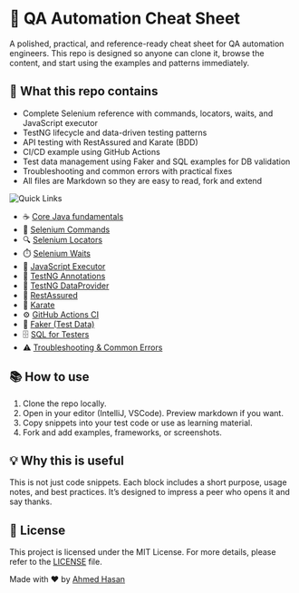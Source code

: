 # 🚀 QA Automation Cheat Sheet 

A polished, practical, and reference-ready cheat sheet for QA automation engineers.
This repo is designed so anyone can clone it, browse the content, and start using
the examples and patterns immediately.

## :dart: What this repo contains ##
- Complete Selenium reference with commands, locators, waits, and JavaScript executor
- TestNG lifecycle and data-driven testing patterns
- API testing with RestAssured and Karate (BDD)
- CI/CD example using GitHub Actions
- Test data management using Faker and SQL examples for DB validation
- Troubleshooting and common errors with practical fixes
- All files are Markdown so they are easy to read, fork and extend


 ![Quick Links](https://img.shields.io/badge/Quick-Links-lightgrey)  
- ☕ [Core Java fundamentals](core-java/core-java.md)
- 🔗 [Selenium Commands](selenium/commands.md)
- 🔍 [Selenium Locators](selenium/locators.md)
- ⏱️ [Selenium Waits](selenium/waits.md)
- 🧩 [JavaScript Executor](selenium/js_executor.md)
- 🧪 [TestNG Annotations](testng/annotations.md)
- 🧬 [TestNG DataProvider](testng/dataprovider.md)
- 🔁 [RestAssured](api-testing/restassured.md)
- 🧭 [Karate](api-testing/karate.md)
- ⚙️ [GitHub Actions CI](ci-cd/github-actions.md)
- 🧾 [Faker (Test Data)](data-management/faker.md)
- 🗄️ [SQL for Testers](sql/sql.md)
- ⚠️ [Troubleshooting & Common Errors](troubleshooting/common-errors.md)

## 📚 How to use
1. Clone the repo locally.
2. Open in your editor (IntelliJ, VSCode). Preview markdown if you want.
3. Copy snippets into your test code or use as learning material.
4. Fork and add examples, frameworks, or screenshots.

## 💡 Why this is useful ##
This is not just code snippets. Each block includes a short purpose, usage notes, and best practices.
It’s designed to impress a peer who opens it and say thanks.

## :memo: License ##

This project is licensed under the MIT License. For more details, please refer to the [LICENSE](LICENSE) file.


Made with :heart: by <a href="https://github.com/im-ahmed-hasan" target="_blank">Ahmed Hasan</a>
